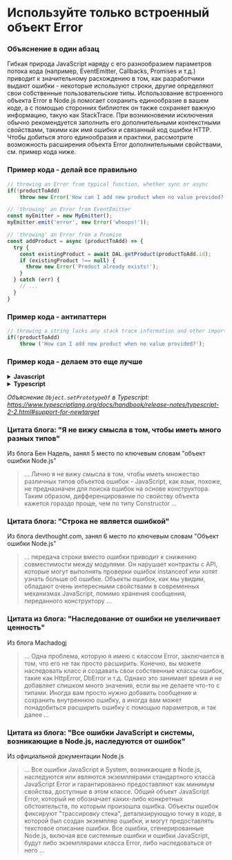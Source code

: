 # Используйте только встроенный объект Error

### Объяснение в один абзац

Гибкая природа JavaScript наряду с его разнообразием параметров потока кода (например, EventEmitter, Callbacks, Promises и т.д.) приводит к значительному расхождению в том, как разработчики выдают ошибки - некоторые используют строки, другие определяют свои собственные пользовательские типы. Использование встроенного объекта Error в Node.js помогает сохранить единообразие в вашем коде, а с помощью сторонних библиотек он также сохраняет важную информацию, такую ​​как StackTrace. При возникновении исключения обычно рекомендуется заполнить его дополнительными контекстными свойствами, такими как имя ошибки и связанный код ошибки HTTP. Чтобы добиться этого единообразия и практики, рассмотрите возможность расширения объекта Error дополнительными свойствами, см. пример кода ниже.

### Пример кода - делай все правильно

```javascript
// throwing an Error from typical function, whether sync or async
if(!productToAdd)
    throw new Error('How can I add new product when no value provided?');

// 'throwing' an Error from EventEmitter
const myEmitter = new MyEmitter();
myEmitter.emit('error', new Error('whoops!'));

// 'throwing' an Error from a Promise
const addProduct = async (productToAdd) => {
  try {
    const existingProduct = await DAL.getProduct(productToAdd.id);
    if (existingProduct !== null) {
      throw new Error('Product already exists!');
    }
  } catch (err) {
    // ...
  }
}
```

### Пример кода - антипаттерн

```javascript
// throwing a string lacks any stack trace information and other important data properties
if(!productToAdd)
    throw ('How can I add new product when no value provided?');
```

### Пример кода - делаем это еще лучше

<details>
<summary><strong>Javascript</strong></summary>

```javascript
// centralized error object that derives from Node’s Error
function AppError(name, httpCode, description, isOperational) {
    Error.call(this);
    Error.captureStackTrace(this);
    this.name = name;
    //...other properties assigned here
};

AppError.prototype = Object.create(Error.prototype);
AppError.prototype.constructor = AppError;

module.exports.AppError = AppError;

// client throwing an exception
if(user == null)
    throw new AppError(commonErrors.resourceNotFound, commonHTTPErrors.notFound, 'further explanation', true)
```
</details>

<details>
<summary><strong>Typescript</strong></summary>

```typescript
// centralized error object that derives from Node’s Error
export class AppError extends Error {
  public readonly name: string;
  public readonly httpCode: HttpCode;
  public readonly isOperational: boolean;

  constructor(name: string, httpCode: HttpCode, description: string, isOperational: boolean) {
    super(description);

    Object.setPrototypeOf(this, new.target.prototype); // restore prototype chain

    this.name = name;
    this.httpCode = httpCode;
    this.isOperational = isOperational;

    Error.captureStackTrace(this);
  }
}

// client throwing an exception
if(user == null)
    throw new AppError(commonErrors.resourceNotFound, commonHTTPErrors.notFound, 'further explanation', true)
```
</details>

*Объяснение `Object.setPrototypeOf` в Typescript: https://www.typescriptlang.org/docs/handbook/release-notes/typescript-2-2.html#support-for-newtarget*

### Цитата блога: "Я не вижу смысла в том, чтобы иметь много разных типов"

Из блога Бен Надель, занял 5 место по ключевым словам "объект ошибки Node.js"

> … Лично я не вижу смысла в том, чтобы иметь множество различных типов объектов ошибок - JavaScript, как язык, похоже, не предназначен для поиска ошибок на основе конструктора. Таким образом, дифференцирование по свойству объекта кажется гораздо проще, чем по типу Constructor …

### Цитата блога: "Строка не является ошибкой"

Из блога devthought.com, занял 6 место по ключевым словам "Объект ошибки Node.js"

> … передача строки вместо ошибки приводит к снижению совместимости между модулями. Он нарушает контракты с API, которые могут выполнять проверки ошибок instanceof или хотят узнать больше об ошибке. Объекты ошибок, как мы увидим, обладают очень интересными свойствами в современных механизмах JavaScript, помимо хранения сообщения, переданного конструктору …

### Цитата из блога: "Наследование от ошибки не увеличивает ценность"

Из блога Machadogj

> … Одна проблема, которую я имею с классом Error, заключается в том, что его не так просто расширить. Конечно, вы можете наследовать класс и создавать свои собственные классы ошибок, такие как HttpError, DbError и т.д. Однако это занимает время и не добавляет слишком много значения, если вы не делаете что-то с типами. Иногда вам просто нужно добавить сообщение и сохранить внутреннюю ошибку, а иногда вам может понадобиться расширить ошибку с помощью параметров, и так далее …

### Цитата из блога: "Все ошибки JavaScript и системы, возникающие в Node.js, наследуются от ошибок"

Из официальной документации Node.js

> … Все ошибки JavaScript и System, возникающие в Node.js, наследуются или являются экземплярами стандартного класса JavaScript Error и гарантированно предоставляют как минимум свойства, доступные в этом классе. Общий объект JavaScript Error, который не обозначает каких-либо конкретных обстоятельств, по которым произошла ошибка. Объекты ошибок фиксируют "трассировку стека", детализирующую точку в коде, в которой был создан экземпляр ошибки, и могут предоставлять текстовое описание ошибки. Все ошибки, сгенерированные Node.js, включая все системные ошибки и ошибки JavaScript, будут либо экземплярами класса Error, либо наследоваться от него …
